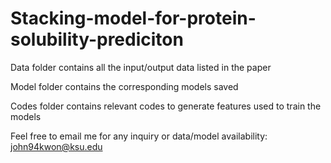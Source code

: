 # Stacking-model-for-protein-solubility-prediciton


Data folder contains all the input/output data listed in the paper

Model folder contains the corresponding models saved

Codes folder contains relevant codes to generate features used to train the models


Feel free to email me for any inquiry or data/model availability:
john94kwon@ksu.edu
